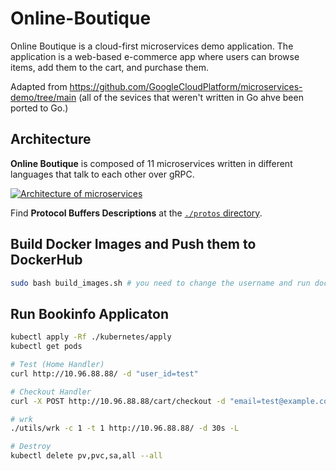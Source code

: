 # Online-Boutique


Online Boutique is a cloud-first microservices demo application. The application is a web-based e-commerce app where users can browse items, add them to the cart, and purchase them.

Adapted from https://github.com/GoogleCloudPlatform/microservices-demo/tree/main (all of the sevices that weren't written in Go ahve been ported to Go.)

## Architecture

**Online Boutique** is composed of 11 microservices written in different
languages that talk to each other over gRPC.

[![Architecture of
microservices](./architecture-diagram.png)](./architecture-diagram.png)

Find **Protocol Buffers Descriptions** at the [`./protos` directory](/protos).


## Build Docker Images and Push them to DockerHub

```bash
sudo bash build_images.sh # you need to change the username and run docker login
```

## Run Bookinfo Applicaton

```bash
kubectl apply -Rf ./kubernetes/apply
kubectl get pods

# Test (Home Handler)
curl http://10.96.88.88/ -d "user_id=test"

# Checkout Handler
curl -X POST http://10.96.88.88/cart/checkout -d "email=test@example.com" -d "street_address=123 Main St" -d "zip_code=98101" -d "city=Seattle" -d "state=WA" -d "country=USA" -d "credit_card_number=4111111111111111" -d "credit_card_expiration_month=12" -d "credit_card_expiration_year=2025" -d "credit_card_cvv=123" -d "user_id=test"

# wrk
./utils/wrk -c 1 -t 1 http://10.96.88.88/ -d 30s -L

# Destroy
kubectl delete pv,pvc,sa,all --all
```